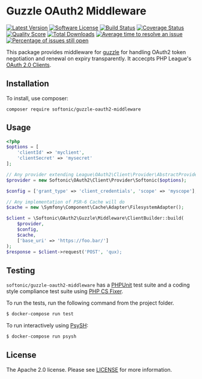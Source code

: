 Guzzle OAuth2 Middleware
=====

[![Latest Version](https://img.shields.io/github/release/softonic/guzzle-oauth2-middleware.svg?style=flat-square)](https://github.com/softonic/guzzle-oauth2-middleware/releases)
[![Software License](https://img.shields.io/badge/license-Apache%202.0-blue.svg?style=flat-square)](LICENSE.md)
[![Build Status](https://img.shields.io/travis/softonic/guzzle-oauth2-middleware/master.svg?style=flat-square)](https://travis-ci.org/softonic/guzzle-oauth2-middleware)
[![Coverage Status](https://img.shields.io/scrutinizer/coverage/g/softonic/guzzle-oauth2-middleware.svg?style=flat-square)](https://scrutinizer-ci.com/g/softonic/guzzle-oauth2-middleware/code-structure)
[![Quality Score](https://img.shields.io/scrutinizer/g/softonic/guzzle-oauth2-middleware.svg?style=flat-square)](https://scrutinizer-ci.com/g/softonic/guzzle-oauth2-middleware)
[![Total Downloads](https://img.shields.io/packagist/dt/softonic/guzzle-oauth2-middleware.svg?style=flat-square)](https://packagist.org/packages/softonic/guzzle-oauth2-middleware)
[![Average time to resolve an issue](http://isitmaintained.com/badge/resolution/softonic/guzzle-oauth2-middleware.svg?style=flat-square)](http://isitmaintained.com/project/softonic/guzzle-oauth2-middleware "Average time to resolve an issue")
[![Percentage of issues still open](http://isitmaintained.com/badge/open/softonic/guzzle-oauth2-middleware.svg?style=flat-square)](http://isitmaintained.com/project/softonic/guzzle-oauth2-middleware "Percentage of issues still open")

This package provides middleware for [guzzle](https://github.com/guzzle/guzzle/) for handling OAuth2 token negotiation and renewal on expiry transparently. It accecpts PHP League's [OAuth 2.0 Clients](https://github.com/thephpleague/oauth2-client).

Installation
-------

To install, use composer:

```
composer require softonic/guzzle-oauth2-middleware
```

Usage
-------

``` php
<?php
$options = [
    'clientId' => 'myclient',
    'clientSecret' => 'mysecret'
];

// Any provider extending League\OAuth2\Client\Provider\AbstractProvider will do
$provider = new Softonic\OAuth2\Client\Provider\Softonic($options);

$config = ['grant_type' => 'client_credentials', 'scope' => 'myscope'];

// Any implementation of PSR-6 Cache will do
$cache = new \Symfony\Component\Cache\Adapter\FilesystemAdapter();

$client = \Softonic\OAuth2\Guzzle\Middleware\ClientBuilder::build(
    $provider,
    $config,
    $cache,
    ['base_uri' => 'https://foo.bar/']
);
$response = $client->request('POST', 'qux);


```


Testing
-------

`softonic/guzzle-oauth2-middleware` has a [PHPUnit](https://phpunit.de) test suite and a coding style compliance test suite using [PHP CS Fixer](http://cs.sensiolabs.org/).

To run the tests, run the following command from the project folder.

``` bash
$ docker-compose run test
```

To run interactively using [PsySH](http://psysh.org/):
``` bash
$ docker-compose run psysh
```

License
-------

The Apache 2.0 license. Please see [LICENSE](LICENSE) for more information.

[PSR-2]: http://www.php-fig.org/psr/psr-2/
[PSR-4]: http://www.php-fig.org/psr/psr-4/
